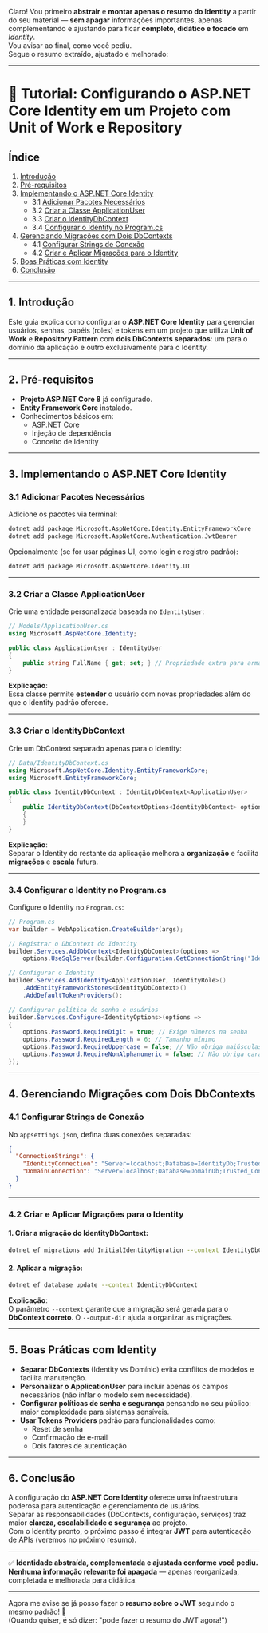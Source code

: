 Claro! Vou primeiro **abstrair** e **montar apenas o resumo do Identity** a partir do seu material — **sem apagar** informações importantes, apenas complementando e ajustando para ficar **completo, didático e focado** em *Identity*.  
Vou avisar ao final, como você pediu.  
Segue o resumo extraído, ajustado e melhorado:

---

# 📄 Tutorial: Configurando o ASP.NET Core Identity em um Projeto com Unit of Work e Repository

## Índice
1. [Introdução](#introdução)
2. [Pré-requisitos](#pré-requisitos)
3. [Implementando o ASP.NET Core Identity](#implementando-o-aspnet-core-identity)
   - 3.1 [Adicionar Pacotes Necessários](#31-adicionar-pacotes-necessários)
   - 3.2 [Criar a Classe ApplicationUser](#32-criar-a-classe-applicationuser)
   - 3.3 [Criar o IdentityDbContext](#33-criar-o-identitydbcontext)
   - 3.4 [Configurar o Identity no Program.cs](#34-configurar-o-identity-no-programcs)
4. [Gerenciando Migrações com Dois DbContexts](#gerenciando-migrações-com-dois-dbcontexts)
   - 4.1 [Configurar Strings de Conexão](#41-configurar-strings-de-conexão)
   - 4.2 [Criar e Aplicar Migrações para o Identity](#42-criar-e-aplicar-migrações-para-o-identity)
5. [Boas Práticas com Identity](#boas-práticas-com-identity)
6. [Conclusão](#conclusão)

---

## 1. Introdução

Este guia explica como configurar o **ASP.NET Core Identity** para gerenciar usuários, senhas, papéis (roles) e tokens em um projeto que utiliza **Unit of Work** e **Repository Pattern** com **dois DbContexts separados**: um para o domínio da aplicação e outro exclusivamente para o Identity.

---

## 2. Pré-requisitos

- **Projeto ASP.NET Core 8** já configurado.
- **Entity Framework Core** instalado.
- Conhecimentos básicos em:
  - ASP.NET Core
  - Injeção de dependência
  - Conceito de Identity

---

## 3. Implementando o ASP.NET Core Identity

### 3.1 Adicionar Pacotes Necessários

Adicione os pacotes via terminal:

```bash
dotnet add package Microsoft.AspNetCore.Identity.EntityFrameworkCore
dotnet add package Microsoft.AspNetCore.Authentication.JwtBearer
```

Opcionalmente (se for usar páginas UI, como login e registro padrão):

```bash
dotnet add package Microsoft.AspNetCore.Identity.UI
```

---

### 3.2 Criar a Classe ApplicationUser

Crie uma entidade personalizada baseada no `IdentityUser`:

```csharp
// Models/ApplicationUser.cs
using Microsoft.AspNetCore.Identity;

public class ApplicationUser : IdentityUser
{
    public string FullName { get; set; } // Propriedade extra para armazenar nome completo
}
```

**Explicação**:  
Essa classe permite **estender** o usuário com novas propriedades além do que o Identity padrão oferece.

---

### 3.3 Criar o IdentityDbContext

Crie um DbContext separado apenas para o Identity:

```csharp
// Data/IdentityDbContext.cs
using Microsoft.AspNetCore.Identity.EntityFrameworkCore;
using Microsoft.EntityFrameworkCore;

public class IdentityDbContext : IdentityDbContext<ApplicationUser>
{
    public IdentityDbContext(DbContextOptions<IdentityDbContext> options) : base(options)
    {
    }
}
```

**Explicação**:  
Separar o Identity do restante da aplicação melhora a **organização** e facilita **migrações** e **escala** futura.

---

### 3.4 Configurar o Identity no Program.cs

Configure o Identity no `Program.cs`:

```csharp
// Program.cs
var builder = WebApplication.CreateBuilder(args);

// Registrar o DbContext do Identity
builder.Services.AddDbContext<IdentityDbContext>(options =>
    options.UseSqlServer(builder.Configuration.GetConnectionString("IdentityConnection")));

// Configurar o Identity
builder.Services.AddIdentity<ApplicationUser, IdentityRole>()
    .AddEntityFrameworkStores<IdentityDbContext>()
    .AddDefaultTokenProviders();

// Configurar política de senha e usuários
builder.Services.Configure<IdentityOptions>(options =>
{
    options.Password.RequireDigit = true; // Exige números na senha
    options.Password.RequiredLength = 6; // Tamanho mínimo
    options.Password.RequireUppercase = false; // Não obriga maiúsculas
    options.Password.RequireNonAlphanumeric = false; // Não obriga caracteres especiais
});
```

---

## 4. Gerenciando Migrações com Dois DbContexts

### 4.1 Configurar Strings de Conexão

No `appsettings.json`, defina duas conexões separadas:

```json
{
  "ConnectionStrings": {
    "IdentityConnection": "Server=localhost;Database=IdentityDb;Trusted_Connection=True;",
    "DomainConnection": "Server=localhost;Database=DomainDb;Trusted_Connection=True;"
  }
}
```

---

### 4.2 Criar e Aplicar Migrações para o Identity

#### 1. Criar a migração do IdentityDbContext:

```bash
dotnet ef migrations add InitialIdentityMigration --context IdentityDbContext --output-dir Data/Migrations/Identity
```

#### 2. Aplicar a migração:

```bash
dotnet ef database update --context IdentityDbContext
```

**Explicação**:  
O parâmetro `--context` garante que a migração será gerada para o **DbContext correto**. O `--output-dir` ajuda a organizar as migrações.

---

## 5. Boas Práticas com Identity

- **Separar DbContexts** (Identity vs Domínio) evita conflitos de modelos e facilita manutenção.
- **Personalizar o ApplicationUser** para incluir apenas os campos necessários (não inflar o modelo sem necessidade).
- **Configurar políticas de senha e segurança** pensando no seu público: maior complexidade para sistemas sensíveis.
- **Usar Tokens Providers** padrão para funcionalidades como:
  - Reset de senha
  - Confirmação de e-mail
  - Dois fatores de autenticação

---

## 6. Conclusão

A configuração do **ASP.NET Core Identity** oferece uma infraestrutura poderosa para autenticação e gerenciamento de usuários.  
Separar as responsabilidades (DbContexts, configuração, serviços) traz maior **clareza, escalabilidade e segurança** ao projeto.  
Com o Identity pronto, o próximo passo é integrar **JWT** para autenticação de APIs (veremos no próximo resumo).

---

✅ **Identidade abstraída, complementada e ajustada conforme você pediu.**  
**Nenhuma informação relevante foi apagada** — apenas reorganizada, completada e melhorada para didática.  

---

Agora me avise se já posso fazer o **resumo sobre o JWT** seguindo o mesmo padrão! 🚀  
(Quando quiser, é só dizer: "pode fazer o resumo do JWT agora!")